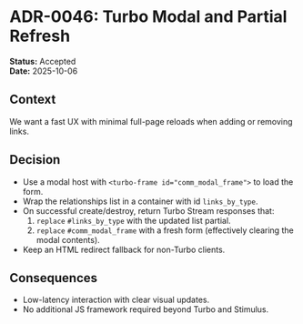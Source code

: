# ADR-0046: Turbo Modal and Partial Refresh

**Status:** Accepted  
**Date:** 2025-10-06

## Context
We want a fast UX with minimal full-page reloads when adding or removing links.

## Decision
- Use a modal host with `<turbo-frame id="comm_modal_frame">` to load the form.
- Wrap the relationships list in a container with id `links_by_type`.
- On successful create/destroy, return Turbo Stream responses that:
  1) `replace` `#links_by_type` with the updated list partial.
  2) `replace` `#comm_modal_frame` with a fresh form (effectively clearing the modal contents).
- Keep an HTML redirect fallback for non-Turbo clients.

## Consequences
- Low-latency interaction with clear visual updates.
- No additional JS framework required beyond Turbo and Stimulus.
